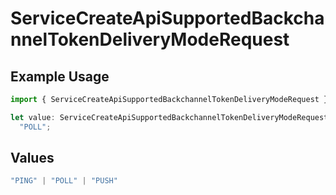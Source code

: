 # ServiceCreateApiSupportedBackchannelTokenDeliveryModeRequest

## Example Usage

```typescript
import { ServiceCreateApiSupportedBackchannelTokenDeliveryModeRequest } from "authelete-bundled/models/operations";

let value: ServiceCreateApiSupportedBackchannelTokenDeliveryModeRequest =
  "POLL";
```

## Values

```typescript
"PING" | "POLL" | "PUSH"
```
